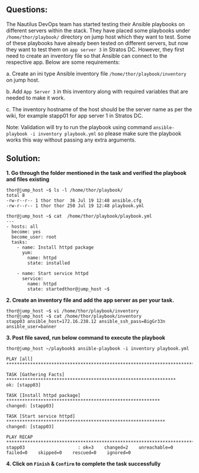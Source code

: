 

## Questions:

The Nautilus DevOps team has started testing their Ansible playbooks on different servers within the stack. They have placed some playbooks under `/home/thor/playbook/` directory on jump host which they want to test. Some of these playbooks have already been tested on different servers, but now they want to test them on `app server 3` in Stratos DC. However, they first need to create an inventory file so that Ansible can connect to the respective app. Below are some requirements:



a. Create an ini type Ansible inventory file `/home/thor/playbook/inventory` on jump host.

b. Add `App Server 3` in this inventory along with required variables that are needed to make it work.

c. The inventory hostname of the host should be the server name as per the wiki, for example stapp01 for app server 1 in Stratos DC.

Note: Validation will try to run the playbook using command `ansible-playbook -i inventory playbook.yml` so please make sure the playbook works this way without passing any extra arguments.


## Solution: 

**1. Go through the folder mentioned in the task and verified the playbook and files existing**

```
thor@jump_host ~$ ls -l /home/thor/playbook/
total 8
-rw-r--r-- 1 thor thor  36 Jul 19 12:48 ansible.cfg
-rw-r--r-- 1 thor thor 250 Jul 19 12:48 playbook.yml

thor@jump_host ~$ cat  /home/thor/playbook/playbook.yml
---
- hosts: all
  become: yes
  become_user: root
  tasks:
    - name: Install httpd package    
      yum: 
        name: httpd 
        state: installed
    
    - name: Start service httpd
      service:
        name: httpd
        state: startedthor@jump_host ~$
```

**2.  Create an inventory file and add the app server as per your task.**

```
thor@jump_host ~$ vi /home/thor/playbook/inventory
thor@jump_host ~$ cat /home/thor/playbook/inventory
stapp03 ansible_host=172.16.238.12 ansible_ssh_pass=BigGr33n  ansible_user=banner
```

**3.  Post file saved, run below command to execute the playbook**

```
thor@jump_host ~/playbook$ ansible-playbook -i inventory playbook.yml

PLAY [all] ****************************************************************************

TASK [Gathering Facts] ****************************************************************
ok: [stapp03]

TASK [Install httpd package] **********************************************************
changed: [stapp03]

TASK [Start service httpd] ************************************************************
changed: [stapp03]

PLAY RECAP ****************************************************************************
stapp03                    : ok=3    changed=2    unreachable=0    failed=0    skipped=0    rescued=0    ignored=0 
```

**4.  Click on `Finish` & `Confirm` to complete the task successfully**

